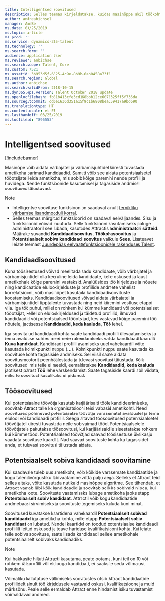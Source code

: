 ```yaml
---
title: Intelligentsed soovitused
description: Selles teemas kirjeldatakse, kuidas masinõppe abil töökohtadele ja töökoha kandidaatidele soovitusi anda.
author: andreabichsel
manager: AnnBe
ms.date: 03/25/2019
ms.topic: article
ms.prod: ''
ms.service: dynamics-365-talent
ms.technology: ''
ms.search.form: ''
audience: Application User
ms.reviewer: anbichse
ms.search.scope: Talent, Core
ms.custom: 7521
ms.assetid: 3b953d5f-6325-4c9e-8b9b-6ab0458a73f8
ms.search.region: Global
ms.author: anbichse
ms.search.validFrom: 2018-10-15
ms.dyn365.ops.version: Talent October 2018 update
ms.openlocfilehash: fb31b413cfe3cd168bbb12ce6070325ff5f736da
ms.sourcegitcommit: dd1e1636d351a15f9c1b6808bea359417a9bd690
ms.translationtype: HT
ms.contentlocale: et-EE
ms.lasthandoff: 03/25/2019
ms.locfileid: "896553"
---
```

# <a name="intelligent-recommendations"></a>Intelligentsed soovitused

[!include[banner](../includes/banner.md)]

Masinõpe võib aidata värbajatel ja värbamisjuhtidel kiiresti tuvastada ametikoha parimad kandidaadid. Samuti võib see aidata potentsiaalsetel tööotsijatel leida ametikoha, mis sobib kõige paremini nende profiili ja huvidega. Nende funktsioonide kasutamisel ja tagasiside andmisel soovitused täiustuvad.

> [!NOTE] 
> - Intelligentse soovituse funktsioon on saadaval ainult [tervikliku värbamise lisandmooduli korral](https://docs.microsoft.com/en-us/dynamics365/unified-operations/talent/attract-comprehensive-hiring).
> - Selles teemas märgitud funktsioonid on saadaval eelväljaandes. Sisu ja funktsioonid võivad muutuda. Selle funktsiooni kasutamiseks paluge administraatoril see lubada, kasutades Attractis **administraatori sätteid**. Määrake suvandid **Kandidaadisoovitus**, **Töökohasoovitus** ja **Potentsiaalselt sobiva kandidaadi soovitus** valikule **Sees**. Lisateavet leiate teemast [Juurdepääs eelvaatefunktsioonidele rakenduses Talent](https://docs.microsoft.com/en-us/dynamics365/unified-operations/talent/access-preview-feature). 


## <a name="candidate-recommendations"></a>Kandidaadisoovitused

Kuna töösisestused võivad meelitada sadu kandidaate, võib värbajatel ja värbamisjuhtidel olla keeruline leida kandidaate, kelle oskused ja taust ametikohale kõige paremini vastaksid. Analüüsides töö kirjelduse ja nõuete ning kandidaatide elulookirjelduste ja profiilide andmete vahelist korrelatsiooni, võib masinõpet kasutada kandidaadisoovituste koostamiseks. Kandidaadisoovitused võivad aidata värbajatel ja värbamisjuhtidel tipptalente tuvastada ning neid kiiremini vestluse etappi viia. Iga töö puhul, millel on rohkem kui kümme kandidaati või potentsiaalset tööotsijat, kellel on elulookirjeldused ja täidetud profiilid, ilmuvad kandidaadid või potentsiaalsed tööotsijad, kes vastavad kõige paremini töö nõutele, jaotisesse **Kandidaadid, keda kaaluda**, **Töö** lehel.

Iga soovitatud kandidaadi kohta saate kandidaadi profiili ülevaatamiseks ja tema avalduse suhtes meetmete rakendamiseks valida kandidaadi kaardilt **Kuva kandidaat**. Kandidaadi profiili avamiseks uuel vahekaardil võite kasutada kolmikpunkti nuppu (**...**). Kolmikpunkti nuppu saate kasutada ka soovituse kohta tagasiside andmiseks. Sel viisil saate aidata soovitusmootorit peenhäälestada ja tulevasi soovitusi täiustada. Kõik soovitused, mis teile ei meeldi, eemaldatakse **Kandidaadid, keda kaaluda** jaotisest pärast **Töö** lehe värskendamist. Saate tagasiside kaardi abil viidata, miks te soovitust kasulikuks ei pidanud.

## <a name="job-recommendations"></a>Töösoovitused 

Kui potentsiaalne töövõtja kasutab karjäärisaiti tööle kandideerimiseks, soovitab Attract talle ka organisatsiooni teisi vabasid ametikohti. Need soovitused põhinevad potentsiaalse töövõtja varasematel avaldustel ja tema elulool või kandidaadi profiilil. Seega aitavad töösoovitused potentsiaalsetel töövõtjatel kiiresti tuvastada neile sobivaimad tööd. Potentsiaalsetele töövõtjatele pakutakse töösoovitusi, kui karjäärisaidile sisestatakse rohkem kui kümme tööd. Potentsiaalsed töövõtjad saavad töösisestuse üksikasju vaadata soovituse kaardilt. Nad saavad soovituste kohta ka tagasisidet anda, et tulevasi soovitusi täiustada aidata.

## <a name="prospect-recommendations"></a>Potentsiaalselt sobiva kandidaadi soovitamine 

Kui saadavale tuleb uus ametikoht, võib kõikide varasemate kandidaatide ja kogu talendivõrgustiku läbivaatamine võtta palju aega. Selleks et Attract teid selles aitaks, võite kasutada nutikaid masinõppe algoritme. See tähendab, et Attract vaatab läbi kõik kandidaadid ja soovitab selleks sobivaid niipea, kui ametikoha loote. Soovituste vaatamiseks lubage ametikoha jaoks etapp **Potentsiaalselt sobiv kandidaat**. Attractil võib kogu kandidaatide andmebaasi sirvimiseks ja soovituste tegemiseks kuluda kuni minut.

Soovitused kuvatakse kaartidena vahekaardil **Potentsiaalselt sobivad kandidaadid** iga ametikoha kohta, mille etapp **Potentsiaalselt sobiv kandidaat** on lubatud. Nendel kaartidel on toodud potentsiaalse kandidaadi profiililt leitud oskused ja teave hariduse kvalifikatsiooni kohta. Kui leiate teile sobiva soovituse, saate lisada kandidaadi sellele ametikohale potentsiaalselt sobivaks kandidaadiks.

> [!NOTE]
> Kui hakkasite hiljuti Attracti kasutama, peate ootama, kuni teil on 10 või rohkem täisprofiili või elulooga kandidaati, et saaksite seda võimalust kasutada.

Võimaliku kallutatuse vältimiseks soovitustes otsib Attract kandidaatide profiilidelt ainult töö kirjeldusele vastavaid oskusi, kvalifikatsioone ja muid märksõnu. Peale selle eemaldab Attract enne hindamist isiku tuvastamist võimaldavad andmed.
